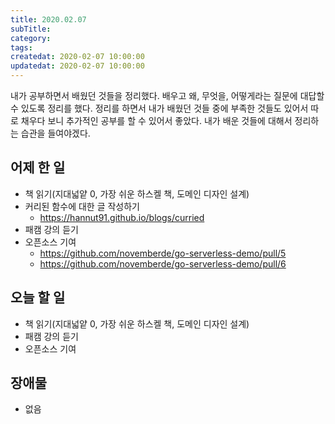 ```yaml
---
title: 2020.02.07
subTitle:
category:
tags:
createdat: 2020-02-07 10:00:00
updatedat: 2020-02-07 10:00:00
---
```


내가 공부하면서 배웠던 것들을 정리했다. 배우고 왜, 무엇을, 어떻게라는 질문에 대답할 수 있도록 정리를 했다. 정리를 하면서 내가 배웠던 것들 중에 부족한 것들도 있어서 따로 채우다 보니 추가적인 공부를 할 수 있어서 좋았다. 내가 배운 것들에 대해서 정리하는 습관을 들여야겠다.

## 어제 한 일

* 책 읽기(지대넓얕 0, 가장 쉬운 하스켈 책, 도메인 디자인 설계)
* 커리된 함수에 대한 글 작성하기
  * <https://hannut91.github.io/blogs/curried>
* 패캠 강의 듣기
* 오픈소스 기여
  * <https://github.com/novemberde/go-serverless-demo/pull/5>
  * <https://github.com/novemberde/go-serverless-demo/pull/6>

## 오늘 할 일

* 책 읽기(지대넓얕 0, 가장 쉬운 하스켈 책, 도메인 디자인 설계)
* 패캠 강의 듣기
* 오픈소스 기여

## 장애물

* 없음
